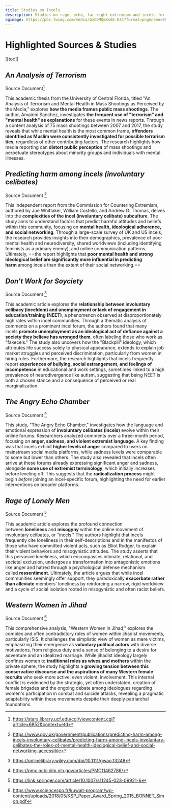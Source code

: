 ```yaml
---
title: Studies on Incels
description: Studies on rage, echo, far-right extremism and incels for my study on Project Orion
ogimage: https://pbs.twimg.com/media/GzODMQmXsAE-6Z4?format=png&name=900x900
---
```


# Highlighted Sources & Studies

[[toc]]

## _An Analysis of Terrorism_

Source Document[^1]

This academic thesis from the University of Central Florida, titled "An Analysis of Terrorism and Mental Health in Mass Shootings as Perceived by the Media," explores **how the media frames public mass shootings**. The author, Amairini Sanchez, investigates **the frequent use of "terrorism" and "mental health" as explanations** for these events in news reports. Through a content analysis of 75 mass shootings between 2007 and 2017, the study reveals that while mental health is the most common frame, **offenders identified as Muslim were consistently investigated for possible terrorism ties**, regardless of other contributing factors. The research highlights how media reporting can **distort public perception** of mass shootings and perpetuate stereotypes about minority groups and individuals with mental illnesses.

## _Predicting harm among incels (involuntary celibates)_

Source Document [^2]

This independent report from the Commission for Countering Extremism, authored by Joe Whittaker, William Costello, and Andrew G. Thomas, delves into the **complexities of the incel (involuntary celibate) subculture**. The study aims to understand factors that predict harmful attitudes and beliefs within this community, focusing on **mental health, ideological adherence, and social networking**. Through a large-scale survey of UK and US incels, the research provides insights into their demographics, prevalence of poor mental health and neurodiversity, shared worldviews (including identifying feminists as a primary enemy), and online communication patterns. Ultimately, ==the report highlights that **poor mental health and strong ideological belief are significantly more influential in predicting harm** among incels than the extent of their social networking.==

## _Don't Work for Soyciety_

Source Document [^3]

This academic article explores the **relationship between involuntary celibacy (inceldom) and unemployment or lack of engagement in education/training (NEET)**, a phenomenon observed at disproportionately high rates within incel communities. Through a thematic analysis of comments on a prominent incel forum, the authors found that many incels **promote unemployment as an ideological act of defiance against a society they believe has wronged them**, often labeling those who work as "fakecels." The study also uncovers how the "Blackpill" ideology, which attributes life success solely to physical appearance, extends to explain job market struggles and perceived discrimination, particularly from women in hiring roles. Furthermore, the research highlights that incels frequently report **experiences of bullying, social estrangement, and feelings of incompetence** in educational and work settings, sometimes linked to a high prevalence of neurodivergence like autism, suggesting that being NEET is both a chosen stance and a consequence of perceived or real marginalization.

## _The Angry Echo Chamber_

Source Document [^4]

This study, "The Angry Echo Chamber," investigates how the language and emotional expression of **involuntary celibates (incels)** evolve within their online forums. Researchers analyzed comments over a three-month period, focusing on **anger, sadness, and violent extremist language**. A key finding was that incels exhibit **higher levels of anger** compared to users on mainstream social media platforms, while sadness levels were comparable to some but lower than others. The study also revealed that incels often arrive at these forums already expressing significant anger and sadness, alongside **some use of extremist terminology**, which initially increases before leveling off. This suggests that the **radicalization process** might begin *before* joining an incel-specific forum, highlighting the need for earlier interventions on broader platforms.

## _Rage of Lonely Men_

Source Document [^5]

This academic article explores the profound connection between **loneliness** and **misogyny** within the online movement of involuntary celibates, or "incels." The authors highlight that incels frequently cite loneliness in their self-descriptions and in the manifestos of those who have committed violent acts, such as Elliot Rodger, to explain their violent behaviors and misogynistic attitudes. The study asserts that this pervasive loneliness, which encompasses intimate, relational, and societal exclusion, undergoes a transformation into antagonistic emotions like anger and hatred through a psychological defense mechanism called **ressentiment**. Ultimately, the article argues that while incel communities seemingly offer support, they paradoxically **exacerbate rather than alleviate** members' loneliness by reinforcing a narrow, rigid worldview and a cycle of social isolation rooted in misogynistic and often racist beliefs.

## _Western Women in Jihad_

Source Document [^6]

This comprehensive analysis, "Western Women in Jihad," explores the complex and often contradictory roles of women within jihadist movements, particularly ISIS. It challenges the simplistic view of women as mere victims, emphasizing their emergence as **voluntary political actors** with diverse motivations, from religious duty and a sense of belonging to a desire for adventure and an idealized marriage. While jihadist ideology largely confines women to **traditional roles as wives and mothers** within the private sphere, the study highlights a **growing tension between this conservative discourse and the aspirations of many Western female recruits** who seek more active, even violent, involvement. This internal conflict is evidenced by the strategic, yet often understated, creation of female brigades and the ongoing debate among ideologues regarding women's participation in combat and suicide attacks, revealing a pragmatic adaptability within these movements despite their deeply patriarchal foundations.

[^1]: https://stars.library.ucf.edu/cgi/viewcontent.cgi?article=6852&context=etd
[^2]: https://www.gov.uk/government/publications/predicting-harm-among-incels-involuntary-celibates/predicting-harm-among-incels-involuntary-celibates-the-roles-of-mental-health-ideological-belief-and-social-networking-accessible
[^3]: https://onlinelibrary.wiley.com/doi/10.1111/gwao.13248
[^4]: https://pmc.ncbi.nlm.nih.gov/articles/PMC11462786/
[^5]: https://link.springer.com/article/10.1007/s11245-023-09921-6
[^6]: https://www.sciencespo.fr/kuwait-program/wp-content/uploads/2018/05/KSP_Paper_Award_Spring_2015_BONNET_Simon.pdf
